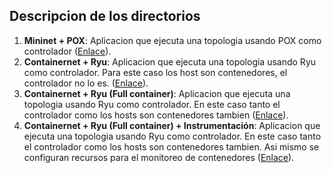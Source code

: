 ## Descripcion de los directorios ##

1. **Mininet + POX**: Aplicacion que ejecuta una topologia usando POX como controlador ([Enlace](./parte1_mininet/)).
2. **Containernet + Ryu**: Aplicacion que ejecuta una topologia usando Ryu como controlador. Para este caso los host son contenedores, el controlador no lo es. ([Enlace](./parte2_containernet/)).
3. **Containernet + Ryu (Full container)**: Aplicacion que ejecuta una topologia usando Ryu como controlador. En este caso tanto el controlador como los hosts son contenedores tambien ([Enlace](./parte3_contenedor_controller)).
4. **Containernet + Ryu (Full container) + Instrumentación**: Aplicacion que ejecuta una topologia usando Ryu como controlador. En este caso tanto el controlador como los hosts son contenedores tambien. Asi mismo se configuran recursos para el monitoreo de contenedores ([Enlace](./parte4_monitoreo)).
